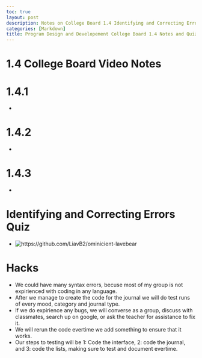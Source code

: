 ```yaml
---
toc: true
layout: post
description: Notes on College Board 1.4 Identifying and Correcting Errors and quiz.
categories: [Markdown]
title: Program Design and Developement College Board 1.4 Notes and Quiz
---
```


# 1.4 College Board Video Notes

# 1.4.1
- 

# 1.4.2
- 

# 1.4.3
- 


# Identifying and Correcting Errors Quiz
- ![]({{site.baseurl}}/images/workingcurlcommand.png "https://github.com/LiavB2/ominicient-lavebear")

# Hacks 
- We could have many syntax errors, becuse most of my group is not expirienced with coding in any language.
- After we manage to create the code for the journal we will do test runs of every mood, category and journal type.
- If we do expirience any bugs, we will converse as a group, discuss with classmates, search up on google, or ask the teacher for assistance to fix it.
- We will rerun the code evertime we add something to ensure that it works.
- Our steps to testing will be 1: Code the interface, 2: code the journal, and 3: code the lists, making sure to test and document evertime.
